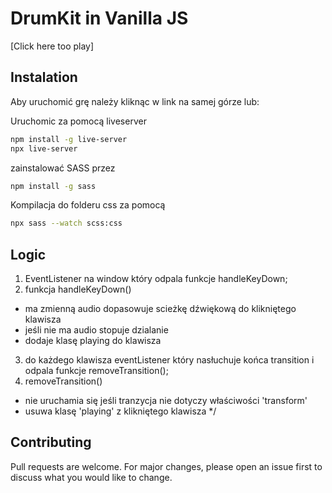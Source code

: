 # DrumKit in Vanilla JS

[Click here too play]<a href ="https://madamemeduse.github.io/Drum-Kit-in-Vanilla-JS/"></a>



## Instalation

Aby uruchomić grę należy kliknąc w link na samej górze lub:

Uruchomic za pomocą liveserver
```bash
npm install -g live-server
npx live-server
```
zainstalować SASS przez
```bash
npm install -g sass
``` 
Kompilacja do folderu css za pomocą 
```bash
npx sass --watch scss:css
``` 


## Logic


1. EventListener na window który odpala funkcje handleKeyDown;
2. funkcja handleKeyDown() 
- ma zmienną audio dopasowuje scieżkę dźwiękową do klikniętego klawisza
- jeśli nie ma audio stopuje dzialanie
 - dodaje klasę playing do klawisza
3. do każdego klawisza eventListener który nasłuchuje końca transition i odpala funkcje removeTransition();
4. removeTransition()  
 - nie uruchamia się jeśli tranzycja nie dotyczy właściwości 'transform'
 - usuwa klasę 'playing' z klikniętego klawisza */

## Contributing
Pull requests are welcome. For major changes, please open an issue first to discuss what you would like to change.

